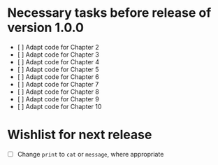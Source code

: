 # Necessary tasks before release of version 1.0.0

- [ ] Adapt code for Chapter 2
- [ ] Adapt code for Chapter 3
- [ ] Adapt code for Chapter 4
- [ ] Adapt code for Chapter 5
- [ ] Adapt code for Chapter 6
- [ ] Adapt code for Chapter 7
- [ ] Adapt code for Chapter 8
- [ ] Adapt code for Chapter 9
- [ ] Adapt code for Chapter 10

# Wishlist for next release

- [ ] Change `print` to `cat` or `message`, where appropriate